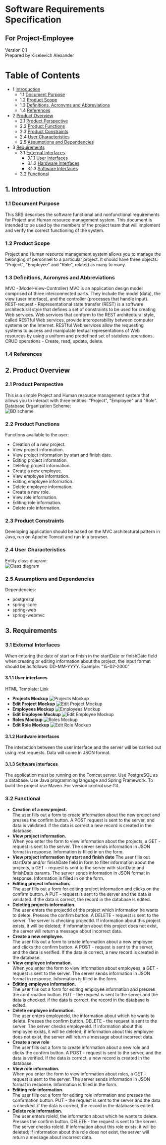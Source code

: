 # Software Requirements Specification
## For Project-Employee

Version 0.1  
Prepared by Kiselevich Alexander  

Table of Contents
=================
* 1 [Introduction](#1-introduction)
  * 1.1 [Document Purpose](#11-document-purpose)
  * 1.2 [Product Scope](#12-product-scope)
  * 1.3 [Definitions, Acronyms and Abbreviations](#13-definitions-acronyms-and-abbreviations)
  * 1.4 [References](#14-references)
* 2 [Product Overview](#2-product-overview)
  * 2.1 [Product Perspective](#21-product-perspective)
  * 2.2 [Product Functions](#22-product-functions)
  * 2.3 [Product Constraints](#23-product-constraints)
  * 2.4 [User Characteristics](#24-user-characteristics)
  * 2.5 [Assumptions and Dependencies](#25-assumptions-and-dependencies)
* 3 [Requirements](#3-requirements)
  * 3.1 [External Interfaces](#31-external-interfaces)
    * 3.1.1 [User Interfaces](#311-user-interfaces)
    * 3.1.2 [Hardware Interfaces](#312-hardware-interfaces)
    * 3.1.3 [Software Interfaces](#313-software-interfaces)
  * 3.2 [Functional](#32-functional)

## 1. Introduction

### 1.1 Document Purpose
This SRS describes the software functional and nonfunctional requirements for Project and Human resource management system. This document is intended to be used by the members of the project team that will implement and verify the correct functioning of the system.

### 1.2 Product Scope
Project and Human resource management system allows you to manage the belonging of personnel to a particular project. It should have three objects: "Project", "Employee" and "Role", related as many to many.

### 1.3 Definitions, Acronyms and Abbreviations
MVC -(Model-View-Controller) MVC is an application design model comprised of three interconnected parts. They include the model (data), the view (user interface), and the controller (processes that handle input).  
REST-request - Representational state transfer (REST) is a software architectural style that defines a set of constraints to be used for creating Web services. Web services that conform to the REST architectural style, called RESTful Web services, provide interoperability between computer systems on the Internet. RESTful Web services allow the requesting systems to access and manipulate textual representations of Web resources by using a uniform and predefined set of stateless operations.  
CRUD operations - Create, read, update, delete.

### 1.4 References

## 2. Product Overview

### 2.1 Product Perspective
This is a simple Project and Human resource management system that allows you to interact with three entities: "Project", "Employee" and "Role". Database Organization Scheme:  
![BD scheme](./img/DB_scheme.png)

### 2.2 Product Functions
Functions available to the user:  

* Creation of a new project.  
* View project information.
* View project information by start and finish date.  
* Editing project information.  
* Deleting project information.  
* Create a new employee.  
* View employee information.  
* Editing employee information.  
* Delete employee information. 
* Create a new role.  
* View role information.  
* Editing role information.  
* Delete role information.  

### 2.3 Product Constraints
Developing application should be based on the MVC architectural pattern in Java, run on Apache Tomcat and run in a browser.

### 2.4 User Characteristics
Entity class diagram:  
![Class diagram](./img/Class_Diagram.png)

### 2.5 Assumptions and Dependencies
Dependencies:  

* postgresql
* spring-core
* spring-web
* spring-webmvc  

## 3. Requirements

### 3.1 External Interfaces
When entering the date of start or finish in the startDate or finishDate field when creating or editing information about the project, the input format should be as follows: DD-MM-YYYY. Example: "15-02-2000"  

#### 3.1.1 User interfaces
HTML Template: [Link](https://brest-java-course-2021.github.io/akiselevich/documentation/html_template/index.html)

* **Projects Mockup**
![Projects Mockup](./img/projects_mock.png)
* **Edit Project Mockup**
![Edit Project Mockup](./img/project_mock.png)
* **Employees Mockup**
![Employees Mockup](./img/employees_mock.png)
* **Edit Employee Mockup**
![Edit Employee Mockup](./img/employee_mock.png)
* **Roles Mockup**
![Roles Mockup](./img/roles_mock.png)
* **Edit Role Mockup**
![Edit Role Mockup](./img/role_mock.png)

#### 3.1.2 Hardware interfaces
The interaction between the user interface and the server will be carried out using rest requests. Data will come in JSON format.

#### 3.1.3 Software interfaces
The application must be running on the Tomcat server. Use PostgreSQL as a database. Use Java programming language and Spring Framework. To build the project use Maven. For version control use Git.

### 3.2 Functional   
* **Creation of a new project.**  
The user fills out a form to create information about the new project and presses the confirm button. A POST request is sent to the server, and data is validated. if the data is correct a new record is created in the database.  
* **View project information.**  
When you enter the form to view information about the projects, a GET - request is sent to the server. The server sends information in JSON format in response. Information is filled in on the form.  
* **View project information by start and finish date**
The user fills out startDate and/or finishDate field in form to filter information about the projects, a GET - request is sent to the server with startDate and finishDate params. The server sends information in JSON format in response. Information is filled in on the form.
* **Editing project information.**  
The user fills out a form for editing project information and clicks on the confirm button. A PUT - request is sent to the server and the data is validated. if the data is correct, the record in the database is edited.  
* **Deleting projects information.**  
The user enters the projectId of the project which information he wants to delete. Presses the confirm button. A DELETE - request is sent to the server. The server is checking projectId. If information about this project exists, it will be deleted; if information about this project does not exist, the server will return a message about incorrect data.  
* **Create a new employee.**  
The user fills out a form to create information about a new employee and clicks the confirm button. A POST - request is sent to the server, and the data is verified. If the data is correct, a new record is created in the database.  
* **View employee information.**  
When you enter the form to view information about employees, a GET - request is sent to the server. The server sends information in JSON format in response. Information is filled in the form.
* **Editing employee information.**  
The user fills out a form for editing employee information and presses the confirmation button. PUT - the request is sent to the server and the data is checked. if the data is correct, the record in the database is edited.  
* **Delete employee information.**  
The user enters employeeId, the information about which he wants to delete. Presses the confirm button. DELETE - the request is sent to the server. The server checks employeeId. If information about this employee exists, it will be deleted; if information about this employee does not exist, the server will return a message about incorrect data.
* **Create a new role**  
The user fills out a form to create information about a new role and clicks the confirm button. A POST - request is sent to the server, and the data is verified. If the data is correct, a new record is created in the database.  
* **View role information.**  
When you enter the form to view information about roles, a GET - request is sent to the server. The server sends information in JSON format in response. Information is filled in the form.
* **Editing role information.**  
The user fills out a form for editing role information and presses the confirmation button. PUT - the request is sent to the server and the data is checked. if the data is correct, the record in the database is edited.  
* **Delete role information.**  
The user enters roleId, the information about which he wants to delete. Presses the confirm button. DELETE - the request is sent to the server. The server checks roleId. If information about this role exists, it will be deleted; if information about this role does not exist, the server will return a message about incorrect data.
